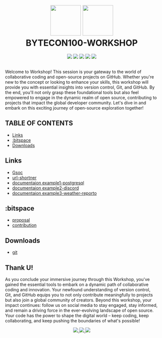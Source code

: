 <div align="center" style="text-align:center">
  <h1>
  <img src="https://github.com/t-aswath/Bytecon100-Yuvenza/assets/119417646/c4f6bfcf-0a00-44c2-8ca1-b06648dab4e9" width="100">
  <img src="https://github.com/t-aswath/Bytecon100-Yuvenza/assets/119417646/2875d9cd-063b-4ab4-804e-c43051204bd7" width="100">
  <br>
    BYTECON100-WORKSHOP
  </h1>
  <img src="https://img.shields.io/badge/github-%23121011.svg?style=for-the-badge&logo=github&logoColor=white">
  <img src="https://img.shields.io/badge/NeoVim-%2357A143.svg?&style=for-the-badge&logo=neovim&logoColor=white&color=black">
  <img src="https://img.shields.io/badge/:bitspace x yuvenza-%23121011?style=for-the-badge&logoColor=%23ffffff&color=%23000000">
  <img src="https://img.shields.io/badge/Ubuntu-E95420?style=for-the-badge&logo=ubuntu&logoColor=white&color=black">
  <img src="https://img.shields.io/badge/markdown-%23000000.svg?style=for-the-badge&logo=markdown&logoColor=white">
</div>
<br>
<p>Welcome to Workshop! This session is your gateway to the world of collaborative coding and open-source projects on GitHub. Whether you're new to the concept or looking to enhance your skills, this workshop will provide you with essential insights into version control, Git, and GitHub. By the end, you'll not only grasp these foundational tools but also feel empowered to engage in the dynamic realm of open source, contributing to projects that impact the global developer community. Let's dive in and embark on this exciting journey of open-source exploration together!</p>

## TABLE OF CONTENTS
- [Links](#links)
- [:bitspace](#bitspace)
- [Downloads](#downloads)

## Links
- [Gsoc](https://summerofcode.withgoogle.com/)
- [url-shortner](https://github.com/bitspaceorg/url-shortner)
- [documentaion example1-postgresql](https://wiki.postgresql.org/wiki/Main_Page)
- [documentaion example2-discord](https://discord.com/developers/docs/intro)
- [documentaion example3-weather-reporto](https://github.com/t-aswath/Weather-Reporto.nvim)

## :bitspace
- [proposal](https://github.com/bitspaceorg/.github/blob/main/CONTRIBUTORS.md#proposal)
- [contribution](https://github.com/bitspaceorg/.github/blob/main/CONTRIBUTORS.md#pull-requests)

## Downloads
- [git](https://git-scm.com/downloads)

## Thank U!
As you conclude your immersive journey through this Workshop, you've gained the essential tools to embark on a dynamic path of collaborative coding and innovation. Your newfound understanding of version control, Git, and GitHub equips you to not only contribute meaningfully to projects but also join a global community of creators. Beyond this workshop, your impact continues: follow us on social media to stay engaged, stay informed, and remain a driving force in the ever-evolving landscape of open source. Your code has the power to shape the digital world – keep coding, keep collaborating, and keep pushing the boundaries of what's possible!
<div align="center"><a href="https://www.linkedin.com/company/91385462">
<img src="https://img.shields.io/badge/LinkedIn-0077B5?style=for-the-badge&logo=linkedin&logoColor=white" />
</a>
<a href="https://twitter.com/bitspaceorg">
<img src="https://img.shields.io/badge/Twitter-1DA1F2?style=for-the-badge&logo=twitter&logoColor=white" />
</a>
<a href="https://www.instagram.com/bitspaceorg">
<img src="https://img.shields.io/badge/Instagram-E4405F?style=for-the-badge&logo=instagram&logoColor=white" />
</a>
</div>
